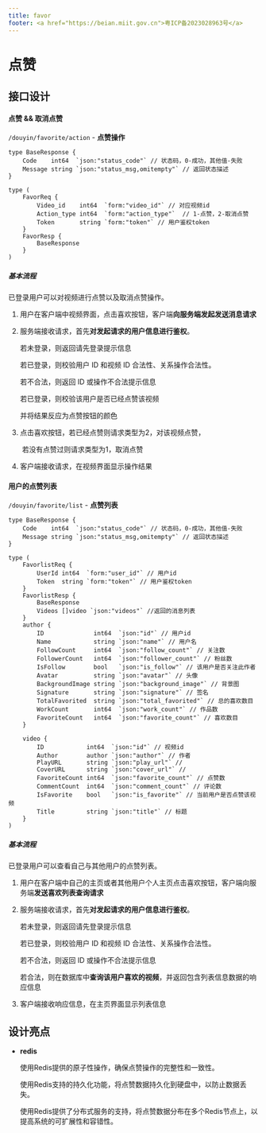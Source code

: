 ```yaml
---
title: favor
footer: <a href="https://beian.miit.gov.cn">粤ICP备2023028963号</a>
---
```

# 点赞

## 接口设计

#### 点赞 && 取消点赞

`/douyin/favorite/action` - **点赞操作**

```
type BaseResponse {
	Code    int64  `json:"status_code"` // 状态码，0-成功，其他值-失败
	Message string `json:"status_msg,omitempty"` // 返回状态描述
}

type (
	FavorReq {
		Video_id    int64  `form:"video_id"` // 对应视频id
		Action_type int64  `form:"action_type"`  // 1-点赞，2-取消点赞
		Token       string `form:"token"` // 用户鉴权token  
	}
	FavorResp {
		BaseResponse
	}
)
```



##### 基本流程

已登录用户可以对视频进行点赞以及取消点赞操作。

1. 用户在客户端中视频界面，点击喜欢按钮，客户端**向服务端发起发送消息请求**

2. 服务端接收请求，首先**对发起请求的用户信息进行鉴权**。

   若未登录，则返回请先登录提示信息

   若已登录，则校验用户 ID 和视频 ID 合法性、关系操作合法性。

   若不合法，则返回 ID 或操作不合法提示信息

   若已登录，则校验该用户是否已经点赞该视频

   并将结果反应为点赞按钮的颜色

3. 点击喜欢按钮，若已经点赞则请求类型为2，对该视频点赞，

   ​                           若没有点赞过则请求类型为1，取消点赞

4. 客户端接收请求，在视频界面显示操作结果



#### 用户的点赞列表

`/douyin/favorite/list` - **点赞列表**

```
type BaseResponse {
	Code    int64  `json:"status_code"` // 状态码，0-成功，其他值-失败
	Message string `json:"status_msg,omitempty"` // 返回状态描述
}

type (
    FavorlistReq {
		UserId int64  `form:"user_id"` // 用户id
		Token  string `form:"token"` // 用户鉴权token
	}
	FavorlistResp {
		BaseResponse
		Videos []video `json:"videos"` //返回的消息列表
	}
	author {  
		ID              int64  `json:"id"` // 用户id
		Name            string `json:"name"` // 用户名
		FollowCount     int64  `json:"follow_count"` // 关注数
		FollowerCount   int64  `json:"follower_count"` // 粉丝数
		IsFollow        bool   `json:"is_follow"` // 该用户是否关注此作者
		Avatar          string `json:"avatar"` // 头像
		BackgroundImage string `json:"background_image"` // 背景图
		Signature       string `json:"signature"` // 签名
		TotalFavorited  string `json:"total_favorited"` // 总的喜欢数目
		WorkCount       int64  `json:"work_count"` // 作品数
		FavoriteCount   int64  `json:"favorite_count"` // 喜欢数目
	}

	video {
		ID            int64  `json:"id"` // 视频id
		Author        author `json:"author"` // 作者
		PlayURL       string `json:"play_url"` // 
		CoverURL      string `json:"cover_url"` // 
		FavoriteCount int64  `json:"favorite_count"` // 点赞数
		CommentCount  int64  `json:"comment_count"` // 评论数
		IsFavorite    bool   `json:"is_favorite"` // 当前用户是否点赞该视频
		Title         string `json:"title"` // 标题
	}
)
```



##### 基本流程

已登录用户可以查看自己与其他用户的点赞列表。

1. 用户在客户端中自己的主页或者其他用户个人主页点击喜欢按钮，客户端向服务端**发送喜欢列表查询请求**

2. 服务端接收请求，首先**对发起请求的用户信息进行鉴权**。

   若未登录，则返回请先登录提示信息

   若已登录，则校验用户 ID 和视频 ID 合法性、关系操作合法性。

   若不合法，则返回 ID 或操作不合法提示信息

   若合法，则在数据库中**查询该用户喜欢的视频**，并返回包含列表信息数据的响应信息

3. 客户端接收响应信息，在主页界面显示列表信息



## 设计亮点

- **redis**

  使用Redis提供的原子性操作，确保点赞操作的完整性和一致性。

  使用Redis支持的持久化功能，将点赞数据持久化到硬盘中，以防止数据丢失。

  使用Redis提供了分布式服务的支持，将点赞数据分布在多个Redis节点上，以提高系统的可扩展性和容错性。



